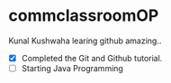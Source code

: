 # commclassroomOP

Kunal Kushwaha learing github amazing..

- [x] Completed the Git and Github tutorial.
- [ ] Starting Java Programming
